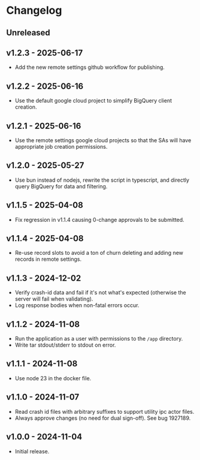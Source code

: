 # Changelog

## Unreleased

## v1.2.3 - 2025-06-17
- Add the new remote settings github workflow for publishing.

## v1.2.2 - 2025-06-16
- Use the default google cloud project to simplify BigQuery client creation.

## v1.2.1 - 2025-06-16
- Use the remote settings google cloud projects so that the SAs will have appropriate job creation
  permissions.

## v1.2.0 - 2025-05-27
- Use bun instead of nodejs, rewrite the script in typescript, and directly query BigQuery for data
  and filtering.

## v1.1.5 - 2025-04-08
- Fix regression in v1.1.4 causing 0-change approvals to be submitted.

## v1.1.4 - 2025-04-08
- Re-use record slots to avoid a ton of churn deleting and adding new records in remote settings.

## v1.1.3 - 2024-12-02
- Verify crash-id data and fail if it's not what's expected (otherwise the server will fail when
  validating).
- Log response bodies when non-fatal errors occur.

## v1.1.2 - 2024-11-08
- Run the application as a user with permissions to the `/app` directory.
- Write tar stdout/stderr to stdout on error.

## v1.1.1 - 2024-11-08
- Use node 23 in the docker file.

## v1.1.0 - 2024-11-07
- Read crash id files with arbitrary suffixes to support utility ipc actor files.
- Always approve changes (no need for dual sign-off). See bug 1927189.

## v1.0.0 - 2024-11-04
- Initial release.
